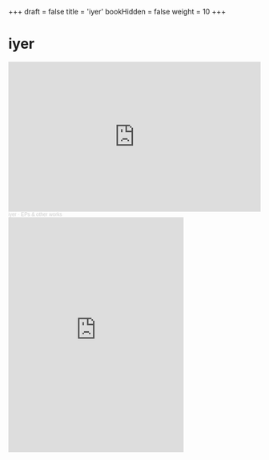 +++
draft = false
title = 'iyer'
bookHidden = false
weight = 10
+++

# iyer

<iframe width="100%" height="300" scrolling="no" frameborder="no" allow="autoplay" src="https://w.soundcloud.com/player/?url=https%3A//api.soundcloud.com/playlists/237418393&color=%23ff5500&auto_play=false&hide_related=false&show_comments=true&show_user=true&show_reposts=false&show_teaser=true&visual=true"></iframe>

<div style="font-size: 10px; color: #cccccc; line-break: anywhere; word-break: normal; overflow: hidden; white-space: nowrap; text-overflow: ellipsis; font-family: Interstate, Lucida Grande, Lucida Sans Unicode, Lucida Sans, Garuda, Verdana, Tahoma, sans-serif; font-weight: 100;">
  <a href="https://soundcloud.com/iyer" title="iyer" target="_blank" style="color: #cccccc; text-decoration: none;">iyer</a> · 
  <a href="https://soundcloud.com/iyer/sets/alternate-soundcloud" title="EPs &amp; other works" target="_blank" style="color: #cccccc; text-decoration: none;">EPs &amp; other works</a>
</div>

<iframe style="border: 0; width: 350px; height: 470px;" src="https://bandcamp.com/EmbeddedPlayer/album=197258095/size=large/bgcol=ffffff/linkcol=f171a2/tracklist=false/transparent=true/" seamless>
  <a href="https://iyer.bandcamp.com/album/farewell">farewell by iyer</a>
</iframe>